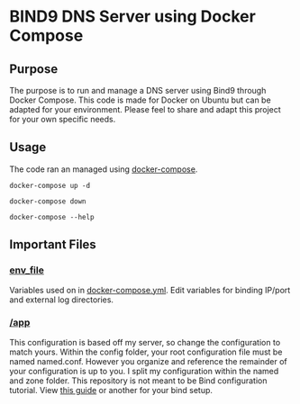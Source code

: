 # BIND9 DNS Server using Docker Compose

## Purpose
The purpose is to run and manage a DNS server using Bind9 through Docker Compose. This code is made for Docker on Ubuntu but can be adapted for your environment. Please feel to share and adapt this project for your own specific needs.

## Usage
The code ran an managed using [docker-compose](https://docs.docker.com/compose/compose-file/compose-file-v3/).

`docker-compose up -d`

`docker-compose down`

`docker-compose --help`

## Important Files
### [env_file](https://github.com/notarobot767/dns-bind9/blob/master/.env)
Variables used on in [docker-compose.yml](https://github.com/notarobot767/dns-bind9/blob/master/docker-compose.yml). Edit variables for binding IP/port and external log directories.

### [/app](https://github.com/notarobot767/dns-bind9/blob/master/app)
This configuration is based off my server, so change the configuration to match yours. Within the config folder, your root configuration file must be named named.conf. However you organize and reference the remainder of your configuration is up to you. I split my configuration within the named and zone folder. This repository is not meant to be Bind configuration tutorial. View [this guide](https://bind9.readthedocs.io/en/latest/) or another for your bind setup.